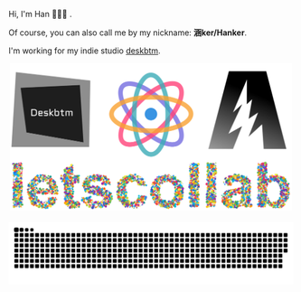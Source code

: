 Hi, I'm Han 👋😋🤚 .

Of course, you can also call me by my nickname: **涵ker/Hanker**.

I'm working for my indie studio [deskbtm](https://www.deskbtm.com).



<div align="center">
<a href="https://deskbtm.com" target="_blank">
  <img src="banner2.svg"  width="500"/>
</a>
</div>
<br />
<div align="center">
  <img src="https://raw.githubusercontent.com/Nawbc/Nawbc/output/github-contribution-grid-snake.svg"/>
</div>

